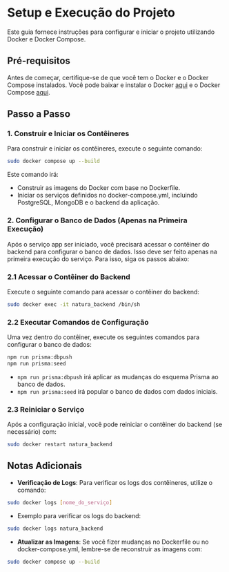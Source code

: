 # Setup e Execução do Projeto

Este guia fornece instruções para configurar e iniciar o projeto utilizando Docker e Docker Compose.

## Pré-requisitos

Antes de começar, certifique-se de que você tem o Docker e o Docker Compose instalados. Você pode baixar e instalar o Docker [aqui](https://docs.docker.com/get-docker/) e o Docker Compose [aqui](https://docs.docker.com/compose/install/).

## Passo a Passo

### 1. Construir e Iniciar os Contêineres

Para construir e iniciar os contêineres, execute o seguinte comando:

```sh
sudo docker compose up --build
```

Este comando irá:
* Construir as imagens do Docker com base no Dockerfile.
* Iniciar os serviços definidos no docker-compose.yml, incluindo PostgreSQL, MongoDB e o backend da aplicação.

### 2. Configurar o Banco de Dados (Apenas na Primeira Execução)

Após o serviço app ser iniciado, você precisará acessar o contêiner do backend para configurar o banco de dados. Isso deve ser feito apenas na primeira execução do serviço. Para isso, siga os passos abaixo:

### 2.1 Acessar o Contêiner do Backend

Execute o seguinte comando para acessar o contêiner do backend:

```sh
sudo docker exec -it natura_backend /bin/sh
```

### 2.2 Executar Comandos de Configuração

Uma vez dentro do contêiner, execute os seguintes comandos para configurar o banco de dados:

```sh
npm run prisma:dbpush
npm run prisma:seed
```
* `npm run prisma:dbpush` irá aplicar as mudanças do esquema Prisma ao banco de dados.
* `npm run prisma:seed` irá popular o banco de dados com dados iniciais.

### 2.3 Reiniciar o Serviço

Após a configuração inicial, você pode reiniciar o contêiner do backend (se necessário) com:

```sh
sudo docker restart natura_backend
```

## Notas Adicionais

* **Verificação de Logs**: Para verificar os logs dos contêineres, utilize o comando:

```sh
sudo docker logs [nome_do_serviço]
```

* Exemplo para verificar os logs do backend:

```sh
sudo docker logs natura_backend
```

* **Atualizar as Imagens**: Se você fizer mudanças no Dockerfile ou no docker-compose.yml, lembre-se de reconstruir as imagens com:

```sh
sudo docker compose up --build
```
